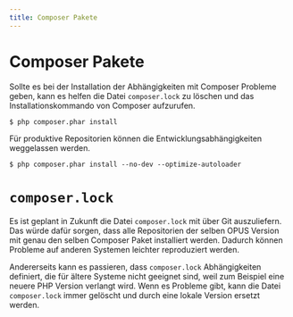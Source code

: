 ```yaml
---
title: Composer Pakete
---
```


# Composer Pakete

Sollte es bei der Installation der Abhängigkeiten mit Composer Probleme
geben, kann es helfen die Datei `composer.lock` zu löschen und das 
Installationskommando von Composer aufzurufen.

    $ php composer.phar install
    
Für produktive Repositorien können die Entwicklungsabhängigkeiten 
weggelassen werden.

    $ php composer.phar install --no-dev --optimize-autoloader
    
# `composer.lock`    
    
Es ist geplant in Zukunft die Datei `composer.lock` mit über Git 
auszuliefern. Das würde dafür sorgen, dass alle Repositorien der selben
OPUS Version mit genau den selben Composer Paket installiert werden.
Dadurch können Probleme auf anderen Systemen leichter reproduziert 
werden.

Andererseits kann es passieren, dass `composer.lock` Abhängigkeiten 
definiert, die für ältere Systeme nicht geeignet sind, weil zum Beispiel
eine neuere PHP Version verlangt wird. Wenn es Probleme gibt, kann die 
Datei `composer.lock` immer gelöscht und durch eine lokale Version 
ersetzt werden.




